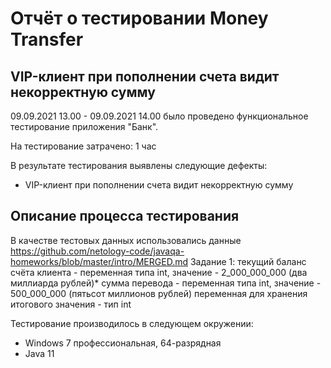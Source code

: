 # Отчёт о тестировании Money Transfer

## VIP-клиент при пополнении счета видит некорректную сумму

09.09.2021 13.00 - 09.09.2021 14.00 было проведено функциональное тестирование приложения "Банк".

На тестирование затрачено: 1 час

В результате тестирования выявлены следующие дефекты:
* VIP-клиент при пополнении счета видит некорректную сумму


## Описание процесса тестирования

В качестве тестовых данных использовались данные https://github.com/netology-code/javaqa-homeworks/blob/master/intro/MERGED.md Задание 1:
текущий баланс счёта клиента - переменная типа int, значение - 2_000_000_000 (два миллиарда рублей)*
сумма перевода - переменная типа int, значение - 500_000_000 (пятьсот миллионов рублей)
переменная для хранения итогового значения - тип int

Тестирование производилось в следующем окружении:
* Windows 7 профессиональная, 64-разрядная 
* Java 11

